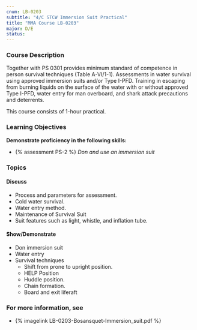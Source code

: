 ```yaml
---
cnum: LB-0203
subtitle: "4/C STCW Immersion Suit Practical"
title: "MMA Course LB-0203"
major: D/E
status: 
---
```


### Course Description

Together with PS 0301 provides minimum standard of competence in person survival techniques (Table A-VI/1-1). Assessments in water survival using approved immersion suits and/or Type I-PFD. Training in escaping from burning liquids on the surface of the water with or without approved Type I-PFD, water entry for man overboard, and shark attack precautions and deterrents.

This course consists of 1-hour practical.


### Learning Objectives


**Demonstrate proficiency in the following skills:**

* {% assessment PS-2 %} *Don and use an immersion suit*

### Topics

#### Discuss

* Process and parameters for assessment.
* Cold water survival.
* Water entry method.
* Maintenance of Survival Suit
* Suit features such as light, whistle, and inflation tube.
	
#### Show/Demonstrate

* Don immersion suit
* Water entry
* Survival techniques
	* Shift from prone to upright position.
	* HELP Position
	* Huddle position.
	* Chain formation.
	* Board and exit liferaft


### For more information, see 

* {% imagelink LB-0203-Bosansquet-Immersion_suit.pdf %} 



